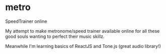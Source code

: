 # metro
SpeedTrainer online

My attempt to make metronome/speed trainer available online for all these good souls wanting to perfect their music skillz.

Meanwhile I'm learning basics of ReactJS and Tone.js (great audio library!)
